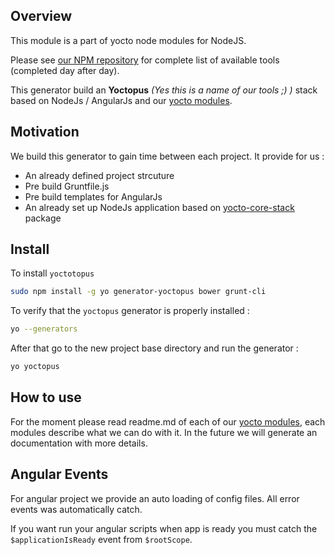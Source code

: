 ## Overview

This module is a part of yocto node modules for NodeJS.

Please see [our NPM repository](https://www.npmjs.com/~yocto) for complete list of available tools (completed day after day).

This generator build an **Yoctopus** *(Yes this is a name of our tools ;) )* stack based on NodeJs / AngularJs and our [yocto modules](https://www.npmjs.com/~yocto).

## Motivation

We build this generator to gain time between each project. It provide for us : 

- An already defined project strcuture
- Pre build Gruntfile.js
- Pre build templates for AngularJs
- An already set up NodeJs application based on [yocto-core-stack](https://www.npmjs.com/package/yocto-core-stack) package

## Install

To install `yoctotopus`

```bash
sudo npm install -g yo generator-yoctopus bower grunt-cli
```

To verify that the `yoctopus` generator is properly installed :

```bash
yo --generators
```

After that go to the new project base directory and run the generator :

```bash
yo yoctopus
```

## How to use

For the moment please read readme.md of each of our [yocto modules](https://www.npmjs.com/~yocto), each modules describe what we can do with it.
In the future we will generate an documentation with more details.


## Angular Events

For angular project we provide an auto loading of config files.
All error events was automatically catch.

If you want run your angular scripts when app is ready you must catch the `$applicationIsReady` event from `$rootScope`.
